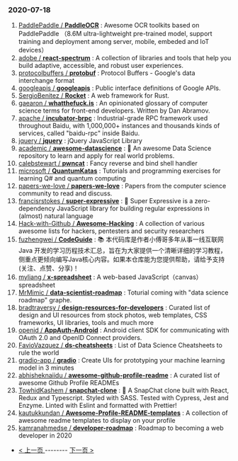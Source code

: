 ### 2020-07-18 
1. [
        PaddlePaddle /
**PaddleOCR**](https://github.com/PaddlePaddle/PaddleOCR) : Awesome OCR toolkits based on PaddlePaddle （8.6M ultra-lightweight pre-trained model, support training and deployment among server, mobile, embeded and IoT devices）
1. [
        adobe /
**react-spectrum**](https://github.com/adobe/react-spectrum) : A collection of libraries and tools that help you build adaptive, accessible, and robust user experiences.
1. [
        protocolbuffers /
**protobuf**](https://github.com/protocolbuffers/protobuf) : Protocol Buffers - Google's data interchange format
1. [
        googleapis /
**googleapis**](https://github.com/googleapis/googleapis) : Public interface definitions of Google APIs.
1. [
        SergioBenitez /
**Rocket**](https://github.com/SergioBenitez/Rocket) : A web framework for Rust.
1. [
        gaearon /
**whatthefuck.is**](https://github.com/gaearon/whatthefuck.is) : An opinionated glossary of computer science terms for front-end developers. Written by Dan Abramov.
1. [
        apache /
**incubator-brpc**](https://github.com/apache/incubator-brpc) : Industrial-grade RPC framework used throughout Baidu, with 1,000,000+ instances and thousands kinds of services, called "baidu-rpc" inside Baidu.
1. [
        jquery /
**jquery**](https://github.com/jquery/jquery) : jQuery JavaScript Library
1. [
        academic /
**awesome-datascience**](https://github.com/academic/awesome-datascience) : 📝 An awesome Data Science repository to learn and apply for real world problems.
1. [
        calebstewart /
**pwncat**](https://github.com/calebstewart/pwncat) : Fancy reverse and bind shell handler
1. [
        microsoft /
**QuantumKatas**](https://github.com/microsoft/QuantumKatas) : Tutorials and programming exercises for learning Q# and quantum computing
1. [
        papers-we-love /
**papers-we-love**](https://github.com/papers-we-love/papers-we-love) : Papers from the computer science community to read and discuss.
1. [
        francisrstokes /
**super-expressive**](https://github.com/francisrstokes/super-expressive) : 🦜 Super Expressive is a zero-dependency JavaScript library for building regular expressions in (almost) natural language
1. [
        Hack-with-Github /
**Awesome-Hacking**](https://github.com/Hack-with-Github/Awesome-Hacking) : A collection of various awesome lists for hackers, pentesters and security researchers
1. [
        fuzhengwei /
**CodeGuide**](https://github.com/fuzhengwei/CodeGuide) : 📚 本代码库是作者小傅哥多年从事一线互联网 Java 开发的学习历程技术汇总，旨在为大家提供一个清晰详细的学习教程，侧重点更倾向编写Java核心内容。如果本仓库能为您提供帮助，请给予支持(关注、点赞、分享)！
1. [
        myliang /
**x-spreadsheet**](https://github.com/myliang/x-spreadsheet) : A web-based JavaScript（canvas） spreadsheet
1. [
        MrMimic /
**data-scientist-roadmap**](https://github.com/MrMimic/data-scientist-roadmap) : Toturial coming with "data science roadmap" graphe.
1. [
        bradtraversy /
**design-resources-for-developers**](https://github.com/bradtraversy/design-resources-for-developers) : Curated list of design and UI resources from stock photos, web templates, CSS frameworks, UI libraries, tools and much more
1. [
        openid /
**AppAuth-Android**](https://github.com/openid/AppAuth-Android) : Android client SDK for communicating with OAuth 2.0 and OpenID Connect providers.
1. [
        FavioVazquez /
**ds-cheatsheets**](https://github.com/FavioVazquez/ds-cheatsheets) : List of Data Science Cheatsheets to rule the world
1. [
        gradio-app /
**gradio**](https://github.com/gradio-app/gradio) : Create UIs for prototyping your machine learning model in 3 minutes
1. [
        abhisheknaiidu /
**awesome-github-profile-readme**](https://github.com/abhisheknaiidu/awesome-github-profile-readme) : A curated list of awesome Github Profile READMEs
1. [
        TowhidKashem /
**snapchat-clone**](https://github.com/TowhidKashem/snapchat-clone) : 👻 A SnapChat clone built with React, Redux and Typescript. Styled with SASS. Tested with Cypress, Jest and Enzyme. Linted with Eslint and formatted with Prettier!
1. [
        kautukkundan /
**Awesome-Profile-README-templates**](https://github.com/kautukkundan/Awesome-Profile-README-templates) : A collection of awesome readme templates to display on your profile
1. [
        kamranahmedse /
**developer-roadmap**](https://github.com/kamranahmedse/developer-roadmap) : Roadmap to becoming a web developer in 2020 

- [ < 上一页 ](https://github.com/able8/github-trending-daily-record/blob/master/2020-07-17.md) -------- [ 下一页 > ](https://github.com/able8/github-trending-daily-record/blob/master/2020-07-19.md)
